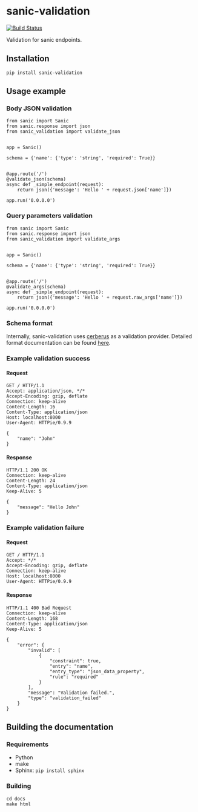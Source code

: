 # sanic-validation
[![Build Status](https://travis-ci.org/piotrb5e3/sanic-validation.svg?branch=master)](https://travis-ci.org/piotrb5e3/sanic-validation)

Validation for sanic endpoints.

## Installation
`pip install sanic-validation`

## Usage example
### Body JSON validation
```
from sanic import Sanic
from sanic.response import json
from sanic_validation import validate_json


app = Sanic()

schema = {'name': {'type': 'string', 'required': True}}


@app.route('/')
@validate_json(schema)
async def _simple_endpoint(request):
    return json({'message': 'Hello ' + request.json['name']})

app.run('0.0.0.0')
```

### Query parameters validation
```
from sanic import Sanic
from sanic.response import json
from sanic_validation import validate_args


app = Sanic()

schema = {'name': {'type': 'string', 'required': True}}


@app.route('/')
@validate_args(schema)
async def _simple_endpoint(request):
    return json({'message': 'Hello ' + request.raw_args['name']})

app.run('0.0.0.0')
```

### Schema format
Internally, sanic-validation uses [cerberus](https://github.com/pyeve/cerberus) as a validation provider.
Detailed format documentation can be found [here](http://docs.python-cerberus.org/en/stable/schemas.html).

### Example validation success
#### Request
```
GET / HTTP/1.1
Accept: application/json, */*
Accept-Encoding: gzip, deflate
Connection: keep-alive
Content-Length: 16
Content-Type: application/json
Host: localhost:8000
User-Agent: HTTPie/0.9.9

{
    "name": "John"
}
```

#### Response
```
HTTP/1.1 200 OK
Connection: keep-alive
Content-Length: 24
Content-Type: application/json
Keep-Alive: 5

{
    "message": "Hello John"
}
```

### Example validation failure
#### Request
```
GET / HTTP/1.1
Accept: */*
Accept-Encoding: gzip, deflate
Connection: keep-alive
Host: localhost:8000
User-Agent: HTTPie/0.9.9

```

#### Response
```
HTTP/1.1 400 Bad Request
Connection: keep-alive
Content-Length: 168
Content-Type: application/json
Keep-Alive: 5

{
    "error": {
        "invalid": [
            {
                "constraint": true,
                "entry": "name",
                "entry_type": "json_data_property",
                "rule": "required"
            }
        ],
        "message": "Validation failed.",
        "type": "validation_failed"
    }
}
```


## Building the documentation
### Requirements
* Python
* make
* Sphinx: `pip install sphinx`

### Building
```
cd docs
make html
```